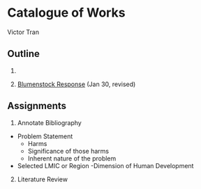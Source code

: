 # Catalogue of Works

Victor Tran

## Outline

1.

2. [Blumenstock Response](https://vtran03.github.io/workshop/Blumenstock) (Jan 30, revised)

## Assignments

1. Annotate Bibliography
  - Problem Statement
    - Harms
    - Significance of those harms
    - Inherent nature of the problem
  - Selected LMIC or Region
  -Dimension of Human Development
  
  
 2. Literature Review
